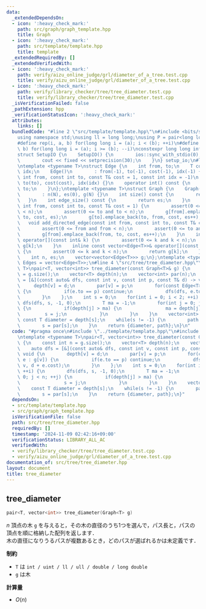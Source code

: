 ```yaml
---
data:
  _extendedDependsOn:
  - icon: ':heavy_check_mark:'
    path: src/graph/graph_template.hpp
    title: Graph
  - icon: ':heavy_check_mark:'
    path: src/template/template.hpp
    title: template
  _extendedRequiredBy: []
  _extendedVerifiedWith:
  - icon: ':heavy_check_mark:'
    path: verify/aizu_online_judge/grl/diameter_of_a_tree.test.cpp
    title: verify/aizu_online_judge/grl/diameter_of_a_tree.test.cpp
  - icon: ':heavy_check_mark:'
    path: verify/library_checker/tree/tree_diameter.test.cpp
    title: verify/library_checker/tree/tree_diameter.test.cpp
  _isVerificationFailed: false
  _pathExtension: hpp
  _verificationStatusIcon: ':heavy_check_mark:'
  attributes:
    links: []
  bundledCode: "#line 2 \"src/template/template.hpp\"\n#include <bits/stdc++.h>\n\
    using namespace std;\nusing ll = long long;\nusing P = pair<long long, long long>;\n\
    #define rep(i, a, b) for(long long i = (a); i < (b); ++i)\n#define rrep(i, a,\
    \ b) for(long long i = (a); i >= (b); --i)\nconstexpr long long inf = 4e18;\n\
    struct SetupIO {\n    SetupIO() {\n        ios::sync_with_stdio(0);\n        cin.tie(0);\n\
    \        cout << fixed << setprecision(30);\n    }\n} setup_io;\n#line 3 \"src/graph/graph_template.hpp\"\
    \ntemplate <typename T>\nstruct Edge {\n    int from, to;\n    T cost;\n    int\
    \ idx;\n    Edge()\n        : from(-1), to(-1), cost(-1), idx(-1) {}\n    Edge(const\
    \ int from, const int to, const T& cost = 1, const int idx = -1)\n        : from(from),\
    \ to(to), cost(cost), idx(idx) {}\n    operator int() const {\n        return\
    \ to;\n    }\n};\ntemplate <typename T>\nstruct Graph {\n    Graph(const int N)\n\
    \        : n(N), es(0), g(N) {}\n    int size() const {\n        return n;\n \
    \   }\n    int edge_size() const {\n        return es;\n    }\n    void add_edge(const\
    \ int from, const int to, const T& cost = 1) {\n        assert(0 <= from and from\
    \ < n);\n        assert(0 <= to and to < n);\n        g[from].emplace_back(from,\
    \ to, cost, es);\n        g[to].emplace_back(to, from, cost, es++);\n    }\n \
    \   void add_directed_edge(const int from, const int to, const T& cost = 1) {\n\
    \        assert(0 <= from and from < n);\n        assert(0 <= to and to < n);\n\
    \        g[from].emplace_back(from, to, cost, es++);\n    }\n    inline vector<Edge<T>>&\
    \ operator[](const int& k) {\n        assert(0 <= k and k < n);\n        return\
    \ g[k];\n    }\n    inline const vector<Edge<T>>& operator[](const int& k) const\
    \ {\n        assert(0 <= k and k < n);\n        return g[k];\n    }\n\n   private:\n\
    \    int n, es;\n    vector<vector<Edge<T>>> g;\n};\ntemplate <typename T>\nusing\
    \ Edges = vector<Edge<T>>;\n#line 4 \"src/tree/tree_diameter.hpp\"\ntemplate <typename\
    \ T>\npair<T, vector<int>> tree_diameter(const Graph<T>& g) {\n    const int n\
    \ = g.size();\n    vector<T> depth(n);\n    vector<int> par(n);\n    auto dfs\
    \ = [&](const auto& dfs, const int v, const int p, const T& d) -> void {\n   \
    \     depth[v] = d;\n        par[v] = p;\n        for(const Edge<T>& e : g[v])\
    \ {\n            if(e.to == p) continue;\n            dfs(dfs, e.to, v, d + e.cost);\n\
    \        }\n    };\n    int s = 0;\n    for(int i = 0; i < 2; ++i) {\n       \
    \ dfs(dfs, s, -1, 0);\n        T ma = -1;\n        for(int j = 0; j < n; ++j)\
    \ {\n            if(depth[j] > ma) {\n                ma = depth[j];\n       \
    \         s = j;\n            }\n        }\n    }\n    vector<int> path;\n   \
    \ const T diameter = depth[s];\n    while(s != -1) {\n        path.emplace_back(s);\n\
    \        s = par[s];\n    }\n    return {diameter, path};\n}\n"
  code: "#pragma once\n#include \"../template/template.hpp\"\n#include \"../graph/graph_template.hpp\"\
    \ntemplate <typename T>\npair<T, vector<int>> tree_diameter(const Graph<T>& g)\
    \ {\n    const int n = g.size();\n    vector<T> depth(n);\n    vector<int> par(n);\n\
    \    auto dfs = [&](const auto& dfs, const int v, const int p, const T& d) ->\
    \ void {\n        depth[v] = d;\n        par[v] = p;\n        for(const Edge<T>&\
    \ e : g[v]) {\n            if(e.to == p) continue;\n            dfs(dfs, e.to,\
    \ v, d + e.cost);\n        }\n    };\n    int s = 0;\n    for(int i = 0; i < 2;\
    \ ++i) {\n        dfs(dfs, s, -1, 0);\n        T ma = -1;\n        for(int j =\
    \ 0; j < n; ++j) {\n            if(depth[j] > ma) {\n                ma = depth[j];\n\
    \                s = j;\n            }\n        }\n    }\n    vector<int> path;\n\
    \    const T diameter = depth[s];\n    while(s != -1) {\n        path.emplace_back(s);\n\
    \        s = par[s];\n    }\n    return {diameter, path};\n}"
  dependsOn:
  - src/template/template.hpp
  - src/graph/graph_template.hpp
  isVerificationFile: false
  path: src/tree/tree_diameter.hpp
  requiredBy: []
  timestamp: '2024-11-09 02:42:16+09:00'
  verificationStatus: LIBRARY_ALL_AC
  verifiedWith:
  - verify/library_checker/tree/tree_diameter.test.cpp
  - verify/aizu_online_judge/grl/diameter_of_a_tree.test.cpp
documentation_of: src/tree/tree_diameter.hpp
layout: document
title: tree_diameter
---
```


## tree_diameter

```cpp
pair<T, vector<int>> tree_diameter(Graph<T> g)
```

$n$ 頂点の木 `g` を与えると，その木の直径のうち1つを選んで，パス長と，パスの頂点を順に格納した配列を返します．<br> 
木の直径になりうるパスが複数あるとき，どのパスが選ばれるかは未定義です．

**制約**

- `T` は `int / uint / ll / ull / double / long double`
- `g` は木

**計算量**

- $O(n)$